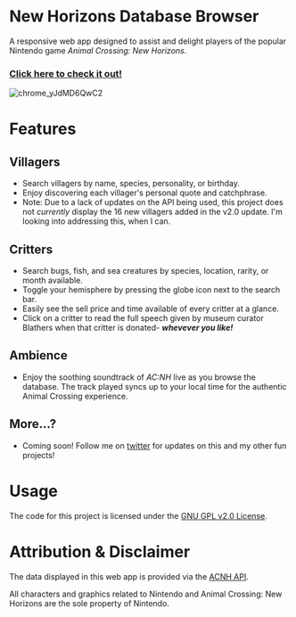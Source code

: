 # New Horizons Database Browser

A responsive web app designed to assist and delight players of the popular Nintendo game _Animal Crossing: New Horizons_.

### [**Click here to check it out!**](https://acnh-browser.netlify.app/)
<!-- ![chrome_JRETOu1xcO](https://user-images.githubusercontent.com/96756923/166129214-60670002-0fbc-428f-a1e9-1be668463bcb.png) -->
![chrome_yJdMD6QwC2](https://user-images.githubusercontent.com/96756923/166415707-3676a395-d069-42c3-bfac-6116c0e39a87.png)
# Features
## Villagers
- Search villagers by name, species, personality, or birthday.
- Enjoy discovering each villager's personal quote and catchphrase.
- Note: Due to a lack of updates on the API being used, this project does not _currently_ display the 16 new villagers added in the v2.0 update. I'm looking into addressing this, when I can.

## Critters
- Search bugs, fish, and sea creatures by species, location, rarity, or month available.
- Toggle your hemisphere by pressing the globe icon next to the search bar.
- Easily see the sell price and time available of every critter at a glance.
- Click on a critter to read the full speech given by museum curator Blathers when that critter is donated- **_whevever you like!_**

## Ambience
- Enjoy the soothing soundtrack of _AC:NH_ live as you browse the database. The track played syncs up to your local time for the authentic Animal Crossing experience.

## More...?
- Coming soon! Follow me on [twitter](https://twitter.com/ramblingadam) for updates on this and my other fun projects!

# Usage
The code for this project is licensed under the [GNU GPL v2.0 License](https://github.com/ramblingadam/acnh/blob/main/LICENSE.md).

# Attribution & Disclaimer
The data displayed in this web app is provided via the [ACNH API](https://acnhapi.com/).

All characters and graphics related to Nintendo and Animal Crossing: New Horizons are the sole property of Nintendo.
